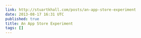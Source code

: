 ```yaml
---
link: http://stuartkhall.com/posts/an-app-store-experiment
date: 2013-08-17 16:31 UTC
published: true
title: An App Store Experiment
tags: []
---
```



